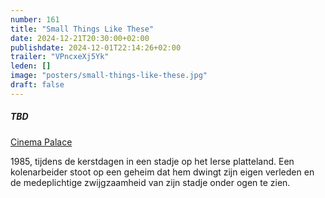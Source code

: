 ```yaml
---
number: 161
title: "Small Things Like These"
date: 2024-12-21T20:30:00+02:00
publishdate: 2024-12-01T22:14:26+02:00
trailer: "VPncxeXj5Yk"
leden: []
image: "posters/small-things-like-these.jpg"
draft: false
---
```


##### TBD

[Cinema Palace](https://cinema-palace.be/nl/film/small-things-these)

1985, tijdens de kerstdagen in een stadje op het Ierse platteland.
Een kolenarbeider stoot op een geheim dat hem dwingt zijn eigen verleden
en de medeplichtige zwijgzaamheid van zijn stadje onder ogen te zien.
<!--more-->

